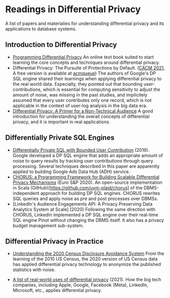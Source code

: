 # Readings in Differential Privacy

A list of papers and materialies for understanding differential privacy and its applications to database systems. 

## Introduction to Differential Privacy

- [Programming Differential Privacy](https://programming-dp.com/index.html) An online text book suited to start learning the core concepts and techniques around differential privacy.
- Differential Privacy: The Pursuite of Protections by Default. ([CACM 2021](https://dl.acm.org/doi/abs/10.1145/3434228), A free version is available at [acmqueue](https://queue.acm.org/detail.cfm?id=3439229)) The authors of Google's DP SQL engine shared their learnings when applying differential privacy to the real world data. Especially, they pointed out that bounding user-contributions, which is essential for computing sensitivity to adjust the amount of noise, was missing in the past studies, and implicitely assumed that every user contributes only one record, which is not applicable in the context of user-log analysis in the big data era. 
- [Differential Privacy: A Primer for a Non-Technical Audience](https://papers.ssrn.com/sol3/papers.cfm?abstract_id=3338027) A good introduction for understanding the overall concepts of differential privacy, and it is important in real applications.


## Differentially Private SQL Engines

- [Differentially Private SQL with Bounded User Contribution](https://arxiv.org/abs/1909.01917) (2019). Google developed a DP SQL engine that adds an appropriate amount of noise to query results by tracking user contributions through query processing. Several techniques described in this paper are apparently applied to building Google Ads Data Hub (ADH) service.
- [CHORUS: a Programming Framework for Building Scalable Differential Privacy Mechanisms](https://ieeexplore.ieee.org/document/9230409) (Euro S&P 2020). An open-source implementation in Scala (GitHub)[https://github.com/uvm-plaid/chorus] of the DBMS-independent approach for building DP SQL engines. CHORUS rewrites SQL queries and apply noise as pre and post processes over DBMSs. 
- [LinkedIn's Audience Engagements API: A Privacy Preserving Data Analytics System at Scale] (2020) Following the same direction with CHORUS, LinkedIn implemented a DP SQL engine over their real-time SQL engine Pinot without changing the DBMS itself. It also has a privacy budget management sub-system. 

## Differential Privacy in Practice

- [Understanding the 2020 Census Disclosure Avoidance System](https://www2.census.gov/about/training-workshops/2021/2021-07-01-das-presentation.pdf) From the learning of the 2010 US Census, the 2020 version of US Census data has applied differential privacy technology to anonymize the published statistics with noise. 

- [A list of real-world uses of differential privacy](https://desfontain.es/privacy/real-world-differential-privacy.html) (2021). How the big tech companies, including Apple, Google, Facebook (Meta), LinkedIn, Microsoft, etc., applies differential privacy. 

